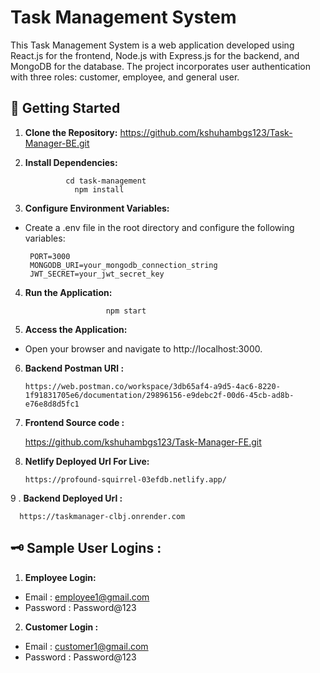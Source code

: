 # Task Management System

This Task Management System is a web application developed using React.js for the frontend, Node.js with Express.js for the backend, and MongoDB for the database. The project incorporates user authentication with three roles: customer, employee, and general user.

## 🎯 Getting Started

1. __Clone the Repository:__
https://github.com/kshuhambgs123/Task-Manager-BE.git
       
2. __Install Dependencies:__
        
                cd task-management
                  npm install

3. __Configure Environment Variables:__

* Create a .env file in the root directory and configure the following variables:

       PORT=3000
       MONGODB_URI=your_mongodb_connection_string
       JWT_SECRET=your_jwt_secret_key
4. __Run the Application:__
           
                         npm start

5. __Access the Application:__

* Open your browser and navigate to http://localhost:3000.



6. __Backend Postman URl :__  

       https://web.postman.co/workspace/3db65af4-a9d5-4ac6-8220-1f91831705e6/documentation/29896156-e9debc2f-00d6-45cb-ad8b-e76e8d8d5fc1

 7. __Frontend Source code :__

       https://github.com/kshuhambgs123/Task-Manager-FE.git

8. __Netlify Deployed Url For Live:__

       https://profound-squirrel-03efdb.netlify.app/
9 . __Backend  Deployed Url :__

      https://taskmanager-clbj.onrender.com
## 🗝️ Sample User Logins :

1. __Employee Login:__

* Email : employee1@gmail.com
* Password : Password@123

2. __Customer Login :__
* Email : customer1@gmail.com
* Password : Password@123
   
